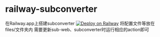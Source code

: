 # railway-subconverter
在Railway.app上搭建subconverter
[![Deploy on Railway](https://railway.app/button.svg)](https://railway.app/new?template=https%3A%2F%2Fgithub.com%2Fzhongfly%2Frailway-subconverter)
将配置文件等放在files/文件夹内
需要更新sub-web、subconverter时运行相应的action即可
